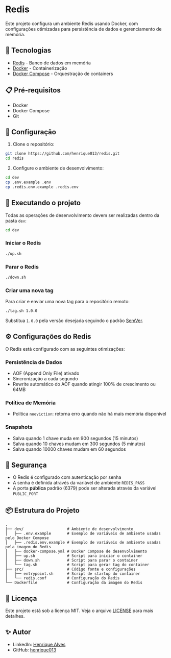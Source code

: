 # Redis

Este projeto configura um ambiente Redis usando Docker, com configurações otimizadas para persistência de dados e gerenciamento de memória.

## 🚀 Tecnologias

- [Redis](https://redis.io/) - Banco de dados em memória
- [Docker](https://www.docker.com/) - Containerização
- [Docker Compose](https://docs.docker.com/compose/) - Orquestração de containers

## 📋 Pré-requisitos

- Docker
- Docker Compose
- Git

## 🔧 Configuração

1. Clone o repositório:

```bash
git clone https://github.com/henrique013/redis.git
cd redis
```

2. Configure o ambiente de desenvolvimento:

```bash
cd dev
cp .env.example .env
cp .redis.env.example .redis.env
```

## 🚀 Executando o projeto

Todas as operações de desenvolvimento devem ser realizadas dentro da pasta `dev`:

```bash
cd dev
```

### Iniciar o Redis

```bash
./up.sh
```

### Parar o Redis

```bash
./down.sh
```

### Criar uma nova tag

Para criar e enviar uma nova tag para o repositório remoto:

```bash
./tag.sh 1.0.0
```

Substitua `1.0.0` pela versão desejada seguindo o padrão [SemVer](https://semver.org/).

## ⚙️ Configurações do Redis

O Redis está configurado com as seguintes otimizações:

### Persistência de Dados

- AOF (Append Only File) ativado
- Sincronização a cada segundo
- Rewrite automático do AOF quando atingir 100% de crescimento ou 64MB

### Política de Memória

- Política `noeviction`: retorna erro quando não há mais memória disponível

### Snapshots

- Salva quando 1 chave muda em 900 segundos (15 minutos)
- Salva quando 10 chaves mudam em 300 segundos (5 minutos)
- Salva quando 10000 chaves mudam em 60 segundos

## 🔐 Segurança

- O Redis é configurado com autenticação por senha
- A senha é definida através da variável de ambiente `REDIS_PASS`
- A porta **pública** padrão (6379) pode ser alterada através da variável `PUBLIC_PORT`

## 📦 Estrutura do Projeto

```
.
├── dev/                   # Ambiente de desenvolvimento
│   ├── .env.example       # Exemplo de variáveis de ambiente usadas pelo Docker Compose
│   ├── .redis.env.example # Exemplo de variáveis de ambiente usadas pela imagem do Redis
│   ├── docker-compose.yml # Docker Compose de desenvolvimento
│   ├── up.sh              # Script para iniciar o container
│   ├── down.sh            # Script para parar o container
│   └── tag.sh             # Script para gerar tag do container
├── src/                   # Código fonte e configurações
│   ├── entrypoint.sh      # Script de startup do container
│   └── redis.conf         # Configuração do Redis
└── Dockerfile             # Configuração da imagem do Redis
```

## 📝 Licença

Este projeto está sob a licença MIT. Veja o arquivo [LICENSE](LICENSE) para mais detalhes.

## ✨ Autor

- LinkedIn: [Henrique Alves](https://www.linkedin.com/in/henrique-alves-a44b99135)
- GitHub: [henrique013](https://github.com/henrique013)
